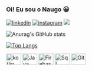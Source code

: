 ### Oi! Eu sou o Naugo 😀

[![linkedin](https://img.shields.io/badge/LinkedIn-0077B5?style=for-the-badge&logo=linkedin&logoColor=white)](https://www.linkedin.com/in/naugo-peixoto-922a76197/)
[![instagram](https://img.shields.io/badge/Instagram-E4405F?style=for-the-badge&logo=instagram&logoColor=white)](https://www.instagram.com/naugopgomes/)
<a href="mailto:naugopeixotogomes@gmail.com"><img src="https://img.shields.io/badge/Gmail-D14836?style=for-the-badge&logo=gmail&logoColor=white" target="_blank"></a>

![Anurag's GitHub stats](https://github-readme-stats.vercel.app/api?username=NaugoPgomes&show_icons=true&theme=dark) 

[![Top Langs](https://github-readme-stats.vercel.app/api/top-langs/?username=NaugoPgomes&layout=compact&theme=dark)](https://github.com/anuraghazra/github-readme-stats)

<div style="display: inline_block">

<img alingn="center" alt="kotlin" height="30" width="40" src="https://cdn.jsdelivr.net/gh/devicons/devicon/icons/kotlin/kotlin-original.svg"/>
<img alingn="center" alt="Java" height="30" width="40" src="https://cdn.jsdelivr.net/gh/devicons/devicon/icons/java/java-original.svg"/>
<img alingn="center" alt="Firebase" height="30" width="40" src="https://cdn.jsdelivr.net/gh/devicons/devicon/icons/firebase/firebase-plain.svg"/>
<img alingn="center" alt="Sql" height="30" width="40" src="https://cdn.jsdelivr.net/gh/devicons/devicon/icons/sqlite/sqlite-original.svg"/>
<img alingn="center" alt="Git" height="30" width="40" src="https://cdn.jsdelivr.net/gh/devicons/devicon/icons/git/git-original.svg"/>
      

</div>


